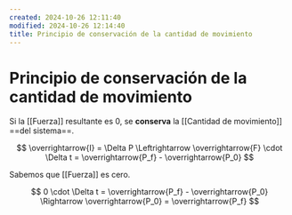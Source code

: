 ```yaml
---
created: 2024-10-26 12:11:40
modified: 2024-10-26 12:14:40
title: Principio de conservación de la cantidad de movimiento
---
```


# Principio de conservación de la cantidad de movimiento

Si la [[Fuerza]] resultante es $0$, se **conserva** la [[Cantidad de movimiento]] ==del sistema==.

$$
\overrightarrow{I} = \Delta P
\Leftrightarrow
\overrightarrow{F} \cdot \Delta t = \overrightarrow{P_f} - \overrightarrow{P_0}
$$

Sabemos que [[Fuerza]] es cero.

$$
0 \cdot \Delta t = \overrightarrow{P_f} - \overrightarrow{P_0}
\Rightarrow
\overrightarrow{P_0} = \overrightarrow{P_f}
$$
